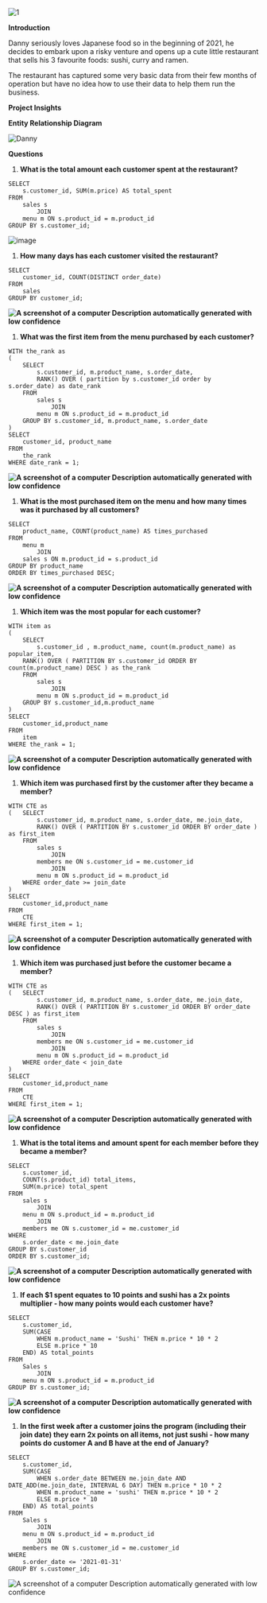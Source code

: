 ![1](https://github.com/Shishinyy/DannysDiner/assets/134147196/4dd05675-a813-40d0-8b38-af8dbb07765e)

**Introduction**

Danny seriously loves Japanese food so in the beginning of 2021, he decides to embark upon a risky venture and opens up a cute little restaurant that sells his 3 favourite foods: sushi, curry and ramen.

The restaurant has captured some very basic data from their few months of operation but have no idea how to use their data to help them run the business.

**Project Insights**

**Entity Relationship Diagram**

![Danny](https://github.com/Shishinyy/DannysDiner/assets/134147196/bef29d9d-ee5d-411a-a4f2-e0517241f11b)

**Questions**

1.  **What is the total amount each customer spent at the restaurant?**

```
SELECT 
    s.customer_id, SUM(m.price) AS total_spent
FROM
    sales s
        JOIN
    menu m ON s.product_id = m.product_id
GROUP BY s.customer_id;
```

![image](https://github.com/Shishinyy/DannysDiner/assets/134147196/656d3a0c-a8a4-4c8e-886c-be481eb85c57)

1.  **How many days has each customer visited the restaurant?**

```
SELECT 
    customer_id, COUNT(DISTINCT order_date)
FROM
    sales
GROUP BY customer_id;
```

**![A screenshot of a computer Description automatically generated with low confidence](media/de2246fd03c937040cf82ab59f8ecf25.png)**

1.  **What was the first item from the menu purchased by each customer?**

```
WITH the_rank as 
(
	SELECT 
		s.customer_id, m.product_name, s.order_date,
        RANK() OVER ( partition by s.customer_id order by s.order_date) as date_rank
	FROM 
		sales s
			JOIN 
		menu m ON s.product_id = m.product_id
	GROUP BY s.customer_id, m.product_name, s.order_date
)
SELECT 
	customer_id, product_name
FROM 
	the_rank
WHERE date_rank = 1;
```

**![A screenshot of a computer Description automatically generated with low confidence](media/823e251f4f0e7ac5b49edfcda3db3003.png)**

1.  **What is the most purchased item on the menu and how many times was it purchased by all customers?**

```
SELECT 
    product_name, COUNT(product_name) AS times_purchased
FROM
    menu m
        JOIN
    sales s ON m.product_id = s.product_id
GROUP BY product_name
ORDER BY times_purchased DESC;
```

**![A screenshot of a computer Description automatically generated with low confidence](media/06f944fc9c0d6c50d8da4c4d1afaedca.png)**

1.  **Which item was the most popular for each customer?**

```
WITH item as 
( 
	SELECT 
		s.customer_id , m.product_name, count(m.product_name) as popular_item,
	RANK() OVER ( PARTITION BY s.customer_id ORDER BY count(m.product_name) DESC ) as the_rank
	FROM 
		sales s
			JOIN 
		menu m ON s.product_id = m.product_id
	GROUP BY s.customer_id,m.product_name
)
SELECT 
	customer_id,product_name
FROM 
	item
WHERE the_rank = 1;
```

**![A screenshot of a computer Description automatically generated with low confidence](media/d081d75c8a5f0354d4b98bea0e48e62b.png)**

1.  **Which item was purchased first by the customer after they became a member?**

```
WITH CTE as 
( 	SELECT 
		s.customer_id, m.product_name, s.order_date, me.join_date,
		RANK() OVER ( PARTITION BY s.customer_id ORDER BY order_date ) as first_item
	FROM 
		sales s 
			JOIN 
		members me ON s.customer_id = me.customer_id
			JOIN 
		menu m ON s.product_id = m.product_id 
	WHERE order_date >= join_date
)
SELECT 
	customer_id,product_name
FROM 
	CTE 
WHERE first_item = 1;
```

**![A screenshot of a computer Description automatically generated with low confidence](media/494b43d5b732ad43181553563dfd67fe.png)**

1.  **Which item was purchased just before the customer became a member?**

```
WITH CTE as 
( 	SELECT 
		s.customer_id, m.product_name, s.order_date, me.join_date,
		RANK() OVER ( PARTITION BY s.customer_id ORDER BY order_date DESC ) as first_item
	FROM 
		sales s 
			JOIN 
        members me ON s.customer_id = me.customer_id
			JOIN 
		menu m ON s.product_id = m.product_id 
	WHERE order_date < join_date
)
SELECT 
	customer_id,product_name
FROM 
	CTE 
WHERE first_item = 1;
```

**![A screenshot of a computer Description automatically generated with low confidence](media/9f4dd5c687667d6935c8dae3ba2d1f2d.png)**

1.  **What is the total items and amount spent for each member before they became a member?**

```
SELECT 
    s.customer_id,
    COUNT(s.product_id) total_items,
    SUM(m.price) total_spent
FROM
    sales s
        JOIN
    menu m ON s.product_id = m.product_id
        JOIN
    members me ON s.customer_id = me.customer_id
WHERE
    s.order_date < me.join_date
GROUP BY s.customer_id
ORDER BY s.customer_id;
```

**![A screenshot of a computer Description automatically generated with low confidence](media/b5a7ad2a7f5cc5db0ad9125d4ef91e06.png)**

1.  **If each \$1 spent equates to 10 points and sushi has a 2x points multiplier - how many points would each customer have?**

```
SELECT 
    s.customer_id,
    SUM(CASE
        WHEN m.product_name = 'Sushi' THEN m.price * 10 * 2
        ELSE m.price * 10
    END) AS total_points
FROM
    Sales s
        JOIN
    menu m ON s.product_id = m.product_id
GROUP BY s.customer_id;
```

**![A screenshot of a computer Description automatically generated with low confidence](media/2e78ac8ee12df09e3d93db0b8228cacf.png)**

1.  **In the first week after a customer joins the program (including their join date) they earn 2x points on all items, not just sushi - how many points do customer A and B have at the end of January?**

```
SELECT 
    s.customer_id,
    SUM(CASE
        WHEN s.order_date BETWEEN me.join_date AND DATE_ADD(me.join_date, INTERVAL 6 DAY) THEN m.price * 10 * 2
        WHEN m.product_name = 'sushi' THEN m.price * 10 * 2
        ELSE m.price * 10
    END) AS total_points
FROM
    Sales s
        JOIN
    menu m ON s.product_id = m.product_id
        JOIN
    members me ON s.customer_id = me.customer_id
WHERE
    s.order_date <= '2021-01-31'
GROUP BY s.customer_id;
```

![A screenshot of a computer Description automatically generated with low confidence](media/b60673304284049cb2e65c977e37bc24.png)
